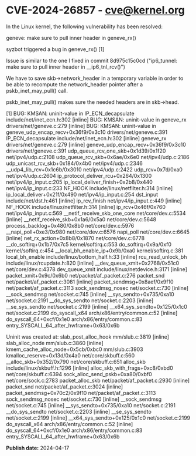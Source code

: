 # CVE-2024-26857 - cve@kernel.org

In the Linux kernel, the following vulnerability has been resolved:

geneve: make sure to pull inner header in geneve_rx()

syzbot triggered a bug in geneve_rx() [1]

Issue is similar to the one I fixed in commit 8d975c15c0cd
("ip6_tunnel: make sure to pull inner header in __ip6_tnl_rcv()")

We have to save skb->network_header in a temporary variable
in order to be able to recompute the network_header pointer
after a pskb_inet_may_pull() call.

pskb_inet_may_pull() makes sure the needed headers are in skb->head.

[1]
BUG: KMSAN: uninit-value in IP_ECN_decapsulate include/net/inet_ecn.h:302 [inline]
 BUG: KMSAN: uninit-value in geneve_rx drivers/net/geneve.c:279 [inline]
 BUG: KMSAN: uninit-value in geneve_udp_encap_recv+0x36f9/0x3c10 drivers/net/geneve.c:391
  IP_ECN_decapsulate include/net/inet_ecn.h:302 [inline]
  geneve_rx drivers/net/geneve.c:279 [inline]
  geneve_udp_encap_recv+0x36f9/0x3c10 drivers/net/geneve.c:391
  udp_queue_rcv_one_skb+0x1d39/0x1f20 net/ipv4/udp.c:2108
  udp_queue_rcv_skb+0x6ae/0x6e0 net/ipv4/udp.c:2186
  udp_unicast_rcv_skb+0x184/0x4b0 net/ipv4/udp.c:2346
  __udp4_lib_rcv+0x1c6b/0x3010 net/ipv4/udp.c:2422
  udp_rcv+0x7d/0xa0 net/ipv4/udp.c:2604
  ip_protocol_deliver_rcu+0x264/0x1300 net/ipv4/ip_input.c:205
  ip_local_deliver_finish+0x2b8/0x440 net/ipv4/ip_input.c:233
  NF_HOOK include/linux/netfilter.h:314 [inline]
  ip_local_deliver+0x21f/0x490 net/ipv4/ip_input.c:254
  dst_input include/net/dst.h:461 [inline]
  ip_rcv_finish net/ipv4/ip_input.c:449 [inline]
  NF_HOOK include/linux/netfilter.h:314 [inline]
  ip_rcv+0x46f/0x760 net/ipv4/ip_input.c:569
  __netif_receive_skb_one_core net/core/dev.c:5534 [inline]
  __netif_receive_skb+0x1a6/0x5a0 net/core/dev.c:5648
  process_backlog+0x480/0x8b0 net/core/dev.c:5976
  __napi_poll+0xe3/0x980 net/core/dev.c:6576
  napi_poll net/core/dev.c:6645 [inline]
  net_rx_action+0x8b8/0x1870 net/core/dev.c:6778
  __do_softirq+0x1b7/0x7c5 kernel/softirq.c:553
  do_softirq+0x9a/0xf0 kernel/softirq.c:454
  __local_bh_enable_ip+0x9b/0xa0 kernel/softirq.c:381
  local_bh_enable include/linux/bottom_half.h:33 [inline]
  rcu_read_unlock_bh include/linux/rcupdate.h:820 [inline]
  __dev_queue_xmit+0x2768/0x51c0 net/core/dev.c:4378
  dev_queue_xmit include/linux/netdevice.h:3171 [inline]
  packet_xmit+0x9c/0x6b0 net/packet/af_packet.c:276
  packet_snd net/packet/af_packet.c:3081 [inline]
  packet_sendmsg+0x8aef/0x9f10 net/packet/af_packet.c:3113
  sock_sendmsg_nosec net/socket.c:730 [inline]
  __sock_sendmsg net/socket.c:745 [inline]
  __sys_sendto+0x735/0xa10 net/socket.c:2191
  __do_sys_sendto net/socket.c:2203 [inline]
  __se_sys_sendto net/socket.c:2199 [inline]
  __x64_sys_sendto+0x125/0x1c0 net/socket.c:2199
  do_syscall_x64 arch/x86/entry/common.c:52 [inline]
  do_syscall_64+0xcf/0x1e0 arch/x86/entry/common.c:83
 entry_SYSCALL_64_after_hwframe+0x63/0x6b

Uninit was created at:
  slab_post_alloc_hook mm/slub.c:3819 [inline]
  slab_alloc_node mm/slub.c:3860 [inline]
  kmem_cache_alloc_node+0x5cb/0xbc0 mm/slub.c:3903
  kmalloc_reserve+0x13d/0x4a0 net/core/skbuff.c:560
  __alloc_skb+0x352/0x790 net/core/skbuff.c:651
  alloc_skb include/linux/skbuff.h:1296 [inline]
  alloc_skb_with_frags+0xc8/0xbd0 net/core/skbuff.c:6394
  sock_alloc_send_pskb+0xa80/0xbf0 net/core/sock.c:2783
  packet_alloc_skb net/packet/af_packet.c:2930 [inline]
  packet_snd net/packet/af_packet.c:3024 [inline]
  packet_sendmsg+0x70c2/0x9f10 net/packet/af_packet.c:3113
  sock_sendmsg_nosec net/socket.c:730 [inline]
  __sock_sendmsg net/socket.c:745 [inline]
  __sys_sendto+0x735/0xa10 net/socket.c:2191
  __do_sys_sendto net/socket.c:2203 [inline]
  __se_sys_sendto net/socket.c:2199 [inline]
  __x64_sys_sendto+0x125/0x1c0 net/socket.c:2199
  do_syscall_x64 arch/x86/entry/common.c:52 [inline]
  do_syscall_64+0xcf/0x1e0 arch/x86/entry/common.c:83
 entry_SYSCALL_64_after_hwframe+0x63/0x6b

**Publish date:** 2024-04-17
